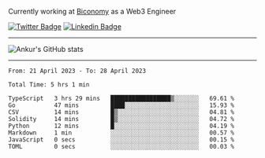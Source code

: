 Currently working at [Biconomy](https://biconomy.io/) as a Web3 Engineer

 [![Twitter Badge](https://img.shields.io/badge/-@ankurdubey521-1ca0f1?style=flat-square&labelColor=1ca0f1&logo=twitter&logoColor=white&link=https://twitter.com/ankurdubey521)](https://twitter.com/ankurdubey521) [![Linkedin Badge](https://img.shields.io/badge/-ankurdubey521-blue?style=flat-square&logo=Linkedin&logoColor=white&link=https://www.linkedin.com/in/ankurdubey521/)](https://www.linkedin.com/in/ankurdubey521/)

<hr/>

![Ankur's GitHub stats](https://github-readme-stats.vercel.app/api?username=ankurdubey521&count_private=true&theme=radical)

<hr/>

<!--START_SECTION:waka-->

```text
From: 21 April 2023 - To: 28 April 2023

Total Time: 5 hrs 1 min

TypeScript   3 hrs 29 mins   █████████████████▒░░░░░░░   69.61 %
Go           47 mins         ████░░░░░░░░░░░░░░░░░░░░░   15.93 %
CSV          14 mins         █▒░░░░░░░░░░░░░░░░░░░░░░░   04.81 %
Solidity     14 mins         █▒░░░░░░░░░░░░░░░░░░░░░░░   04.72 %
Python       12 mins         █░░░░░░░░░░░░░░░░░░░░░░░░   04.19 %
Markdown     1 min           ░░░░░░░░░░░░░░░░░░░░░░░░░   00.57 %
JavaScript   0 secs          ░░░░░░░░░░░░░░░░░░░░░░░░░   00.15 %
TOML         0 secs          ░░░░░░░░░░░░░░░░░░░░░░░░░   00.03 %
```

<!--END_SECTION:waka-->
